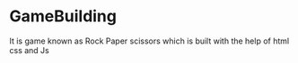 # GameBuilding
It is game known as Rock Paper scissors which is built with the help of html css and Js
